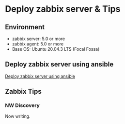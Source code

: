 # Deploy zabbix server & Tips

## Environment

- zabbix server: 5.0 or more
- zabbix agent: 5.0 or more
- Base OS: Ubuntu 20.04.3 LTS (Focal Fossa)

## Deploy zabbix server using ansible

[Deploy zabbix server using ansible](./ansible/README.md)

## Zabbix Tips

### NW Discovery
Now writing.
